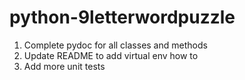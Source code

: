 # python-9letterwordpuzzle

1. Complete pydoc for all classes and methods
1. Update README to add virtual env how to
1. Add more unit tests

